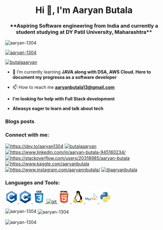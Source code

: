 <h1 align="center">Hi 👋, I'm Aaryan Butala</h1>
<h3 align="center">**Aspiring Software engineering from India and currently a student studying at DY Patil University, Maharashtra**</h3>

<p align="left"> <img src="https://komarev.com/ghpvc/?username=aaryan-1304&label=Profile%20views&color=0e75b6&style=flat" alt="aaryan-1304" /> </p>

<p align="left"> <a href="https://github.com/ryo-ma/github-profile-trophy"><img src="https://github-profile-trophy.vercel.app/?username=aaryan-1304" alt="aaryan-1304" /></a> </p>

<p align="left"> <a href="https://twitter.com/butalaaaryan" target="blank"><img src="https://img.shields.io/twitter/follow/butalaaaryan?logo=twitter&style=for-the-badge" alt="butalaaaryan" /></a> </p>

- 🌱 I’m currently learning **JAVA along with DSA, AWS Cloud. Here to document my progressa as a software developer**

- 📫 How to reach me **aaryanbutala13@gmail.com**

- **I'm looking for help with Full Stack development**

- **Alwasys eager to learn and talk about tech**

### Blogs posts
<!-- BLOG-POST-LIST:START -->
<!-- BLOG-POST-LIST:END -->

<h3 align="left">Connect with me:</h3>
<p align="left">
<a href="https://dev.to/https://dev.to/aaryan1304" target="blank"><img align="center" src="https://raw.githubusercontent.com/rahuldkjain/github-profile-readme-generator/master/src/images/icons/Social/devto.svg" alt="https://dev.to/aaryan1304" height="30" width="40" /></a>
<a href="https://twitter.com/butalaaaryan" target="blank"><img align="center" src="https://raw.githubusercontent.com/rahuldkjain/github-profile-readme-generator/master/src/images/icons/Social/twitter.svg" alt="butalaaaryan" height="30" width="40" /></a>
<a href="https://linkedin.com/in/https://www.linkedin.com/in/aaryan-butala-945160234/" target="blank"><img align="center" src="https://raw.githubusercontent.com/rahuldkjain/github-profile-readme-generator/master/src/images/icons/Social/linked-in-alt.svg" alt="https://www.linkedin.com/in/aaryan-butala-945160234/" height="30" width="40" /></a>
<a href="https://stackoverflow.com/users/https://stackoverflow.com/users/20318985/aaryan-butala" target="blank"><img align="center" src="https://raw.githubusercontent.com/rahuldkjain/github-profile-readme-generator/master/src/images/icons/Social/stack-overflow.svg" alt="https://stackoverflow.com/users/20318985/aaryan-butala" height="30" width="40" /></a>
<a href="https://kaggle.com/https://www.kaggle.com/aaryanbutala" target="blank"><img align="center" src="https://raw.githubusercontent.com/rahuldkjain/github-profile-readme-generator/master/src/images/icons/Social/kaggle.svg" alt="https://www.kaggle.com/aaryanbutala" height="30" width="40" /></a>
<a href="https://instagram.com/https://www.instagram.com/aaryannbutala/" target="blank"><img align="center" src="https://raw.githubusercontent.com/rahuldkjain/github-profile-readme-generator/master/src/images/icons/Social/instagram.svg" alt="https://www.instagram.com/aaryannbutala/" height="30" width="40" /></a>
<a href="https://hashnode.com/@aaryanbutala" target="blank"><img align="center" src="https://raw.githubusercontent.com/rahuldkjain/github-profile-readme-generator/master/src/images/icons/Social/hashnode.svg" alt="@aaryanbutala" height="30" width="40" /></a>
</p>

<h3 align="left">Languages and Tools:</h3>
<p align="left"> <a href="https://www.cprogramming.com/" target="_blank" rel="noreferrer"> <img src="https://raw.githubusercontent.com/devicons/devicon/master/icons/c/c-original.svg" alt="c" width="40" height="40"/> </a> <a href="https://www.w3schools.com/cpp/" target="_blank" rel="noreferrer"> <img src="https://raw.githubusercontent.com/devicons/devicon/master/icons/cplusplus/cplusplus-original.svg" alt="cplusplus" width="40" height="40"/> </a> <a href="https://www.w3schools.com/css/" target="_blank" rel="noreferrer"> <img src="https://raw.githubusercontent.com/devicons/devicon/master/icons/css3/css3-original-wordmark.svg" alt="css3" width="40" height="40"/> </a> <a href="https://git-scm.com/" target="_blank" rel="noreferrer"> <img src="https://www.vectorlogo.zone/logos/git-scm/git-scm-icon.svg" alt="git" width="40" height="40"/> </a> <a href="https://www.w3.org/html/" target="_blank" rel="noreferrer"> <img src="https://raw.githubusercontent.com/devicons/devicon/master/icons/html5/html5-original-wordmark.svg" alt="html5" width="40" height="40"/> </a> <a href="https://www.linux.org/" target="_blank" rel="noreferrer"> <img src="https://raw.githubusercontent.com/devicons/devicon/master/icons/linux/linux-original.svg" alt="linux" width="40" height="40"/> </a> <a href="https://www.mysql.com/" target="_blank" rel="noreferrer"> <img src="https://raw.githubusercontent.com/devicons/devicon/master/icons/mysql/mysql-original-wordmark.svg" alt="mysql" width="40" height="40"/> </a> <a href="https://www.python.org" target="_blank" rel="noreferrer"> <img src="https://raw.githubusercontent.com/devicons/devicon/master/icons/python/python-original.svg" alt="python" width="40" height="40"/> </a> </p>

<p><img align="left" src="https://github-readme-stats.vercel.app/api/top-langs?username=aaryan-1304&show_icons=true&locale=en&layout=compact" alt="aaryan-1304" /></p>

<p>&nbsp;<img align="center" src="https://github-readme-stats.vercel.app/api?username=aaryan-1304&show_icons=true&locale=en" alt="aaryan-1304" /></p>

<p><img align="center" src="https://github-readme-streak-stats.herokuapp.com/?user=aaryan-1304&" alt="aaryan-1304" /></p>
